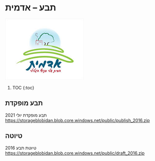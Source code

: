 # תבע – אדמית
![](/images/logo.png "Adamit adamit logo")

1. TOC
{:toc}

## תבע מופקדת
תבע מופקדת יולי 2021  
<https://storageblobidan.blob.core.windows.net/public/publish_2016.zip>

## טיוטה
טיוטת תבע 2016  
<https://storageblobidan.blob.core.windows.net/public/draft_2016.zip>
